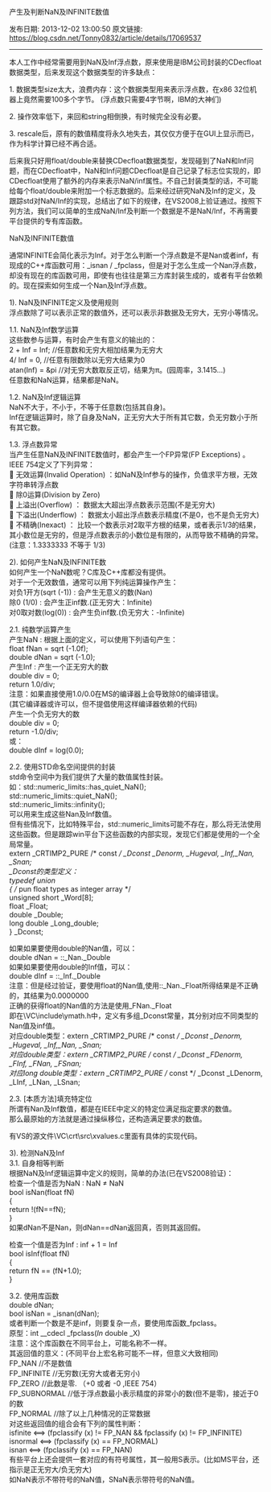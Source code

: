 产生及判断NaN及INFINITE数值

发布日期: 2013-12-02 13:00:50
原文链接: https://blog.csdn.net/Tonny0832/article/details/17069537

---

本人工作中经常需要用到NaN及Inf浮点数，原来使用是IBM公司封装的CDecfloat数据类型，后来发现这个数据类型的许多缺点：

1\. 数据类型size太大，浪费内存：这个数据类型用来表示浮点数，在x86 32位机器上竟然需要100多个字节。 (浮点数只需要4字节啊，IBM的大神们)

2\. 操作效率低下，来回和string相倒换，有时候完全没有必要。

3\. rescale后，原有的数值精度将永久地失去，其仅仅方便于在GUI上显示而已，作为科学计算已经不再合适。

后来我只好用float/double来替换CDecfloat数据类型，发现碰到了NaN和Inf问题，而在CDecfloat中，NaN和Inf问题CDecfloat是自己记录了标志位实现的，即CDecfloat使用了额外的内存来表示NaN/inf属性。不自己封装类型的话，不可能给每个float/double来附加一个标志数据的。后来经过研究NaN及Inf的定义，及跟踪std对NaN/Inf的实现，总结出了如下的规律，在VS2008上验证通过。按照下列方法，我们可以简单的生成NaN/Inf及判断一个数据是不是NaN/Inf，不再需要平台提供的专有库函数。

  


NaN及INFINITE数值

通常INFINITE会简化表示为Inf。对于怎么判断一个浮点数是不是Nan或者inf，有现成的C++库函数可用：_isnan / _fpclass，但是对于怎么生成一个Nan浮点数，却没有现在的库函数可用，即使有也往往是第三方库封装生成的，或者有平台依赖的。现在探索如何生成一个Nan及Inf浮点数。   
  
1).  NaN及INFINITE定义及使用规则   
浮点数除了可以表示正常的数值外，还可以表示非数据及无穷大，无穷小等情况。   
  
  
1.1.  NaN及Inf数学运算   
这些数参与运算，有时会产生有意义的输出的：   
2 + Inf = Inf;  //任意数和无穷大相加结果为无穷大   
4/ Inf  = 0, //任意有限数除以无穷大结果为0   
atan(Inf) = &pi  //对无穷大数取反正切，结果为π。(园周率，3.1415...)   
任意数和NaN运算，结果都是NaN。   
  
  
1.2.  NaN及Inf逻辑运算   
NaN不大于，不小于，不等于任意数(包括其自身)。   
Inf在逻辑运算时，除了自身及NaN，正无穷大大于所有其它数，负无穷数小于所有其它数。   
  
  
1.3.  浮点数异常   
当产生任意NaN及INFINITE数值时，都会产生一个FP异常(FP Exceptions) 。IEEE 754定义了下列异常：   
  无效运算(Invalid Operation) ：如NaN及Inf参与的操作，负值求平方根，无效字符串转浮点数   
  除0运算(Division by Zero)   
  上溢出(Overflow) ： 数据太大超出浮点数表示范围(不是无穷大)   
  下溢出(Underflow) ： 数据太小超出浮点数表示精度(不是0，也不是负无穷大)   
  不精确(Inexact) ： 比较一个数表示对2取平方根的结果，或者表示1/3的结果，其小数位是无穷的，但是浮点数表示的小数位是有限的，从而导致不精确的异常。(注意：1.3333333 不等于 1/3)   
  
  
2).  如何产生NaN及INFINITE数   
如何产生一个NaN数呢？C库及C++库都没有提供。   
对于一个无效数值，通常可以用下列纯运算操作产生：   
对负1开方(sqrt (-1))  :  会产生无意义的数(Nan)   
除0 (1/0)  :  会产生正inf数.(正无穷大：Infinite)   
对0取对数(log(0)) :  会产生负inf数.(负无穷大：-Infinite)   
  
  
2.1.  纯数学运算产生   
产生NaN : 根据上面的定义，可以使用下列语句产生：   
float fNan = sqrt (-1.0f);   
double dNan = sqrt (-1.0);   
产生Inf : 产生一个正无穷大的数   
double div = 0;   
return 1.0/div;   
注意：如果直接使用1.0/0.0在MS的编译器上会导致除0的编译错误。   
(其它编译器或许可以，但不提倡使用这样编译器依赖的代码)   
产生一个负无穷大的数   
double div = 0;   
return -1.0/div;   
或：   
double dInf = log(0.0);   
  
  
2.2.  使用STD命名空间提供的封装   
std命令空间中为我们提供了大量的数值属性封装。   
如：std::numeric_limits<float>::has_quiet_NaN();   
std::numeric_limits<float>::quiet_NaN();   
std::numeric_limits<float>::infinity();   
可以用来生成这些Nan及Inf数值。   
但有些情况下，比如特殊平台，std::numeric_limits<float>可能不存在，那么将无法使用这些函数。但是跟踪win平台下这些函数的内部实现，发现它们都是使用的一个全局常量。   
extern _CRTIMP2_PURE /* const */ _Dconst _Denorm, _Hugeval, _Inf,_Nan, _Snan;   
_Dconst的类型定义：   
typedef union   
{  /* pun float types as integer array */   
unsigned short _Word[8];   
float _Float;   
double _Double;   
long double _Long_double;   
} _Dconst;   
  
  
如果如果要使用double的Nan值，可以：   
double  dNan = ::_Nan._Double   
如果如果要使用double的Inf值，可以：   
double  dInf = ::_Inf._Double   
注意：但是经过验证，要使用float的Nan值,使用::_Nan._Float所得结果是不正确的，其结果为0.0000000   
正确的获得float的Nan值的方法是使用_FNan._Float   
即在\VC\include\ymath.h中，定义有多组_Dconst常量，其分别对应不同类型的Nan值及inf值。   
对应double类型：extern _CRTIMP2_PURE /* const */ _Dconst _Denorm, _Hugeval, _Inf,_Nan, _Snan;   
对应double类型：extern _CRTIMP2_PURE /* const */ _Dconst _FDenorm, _FInf, _FNan, _FSnan;   
对应long double类型：extern _CRTIMP2_PURE /* const */ _Dconst _LDenorm, _LInf, _LNan, _LSnan;   
  
  
2.3.  [本质方法]填充特定位   
所谓有Nan及Inf数值，都是在IEEE中定义的特定位满足指定要求的数值。   
那么最原始的方法就是通过操纵移位，还构造满足要求的数值。   


有VS的源文件\VC\crt\src\xvalues.c里面有具体的实现代码。

  


3).  检测NaN及Inf   
3.1.  自身相等判断   
根据NaN及Inf逻辑运算中定义的规则，简单的办法(已在VS2008验证)：   
检查一个值是否为NaN : NaN ≠ NaN   
bool isNan(float fN)   
{   
return !(fN==fN);   
}   
如果dNan不是Nan，则dNan==dNan返回真，否则其返回假。   
  
检查一个值是否为Inf : inf + 1 = Inf   
bool isInf(float fN)   
{   
return fN == (fN+1.0);   
}   
  
  
3.2.  使用库函数   
double dNan;   
bool isNan = _isnan(dNan);   
或者判断一个数是不是inf，则要复杂一点，要使用库函数_fpclass。   
原型：int __cdecl _fpclass(_In_ double _X)   
注意：这个库函数在不同平台上，可能名称不一样。   
其返回值的意义：(不同平台上宏名称可能不一样，但意义大致相同)   
FP_NAN  //不是数值   
FP_INFINITE  //无穷数(无穷大或者无穷小)   
FP_ZERO  //此数是零. （+0 或者 -0 ,IEEE 754）   
FP_SUBNORMAL  //低于浮点数最小表示精度的非常小的数(但不是零)，接近于0的数   
FP_NORMAL  //除了以上几种情况的正常数据   
对这些返回值的组合会有下列的属性判断：   
isfinite <==> (fpclassify (x) != FP_NAN && fpclassify (x) != FP_INFINITE)   
isnormal <==> (fpclassify (x) == FP_NORMAL)   
isnan <==> (fpclassify (x) == FP_NAN)   
有些平台上还会提供一套对应的有符号属性，其一般用S表示。(比如MS平台，还指示是正无穷大/负无穷大)   
如NaN表示不带符号的NaN值，SNaN表示带符号的NaN值。 
